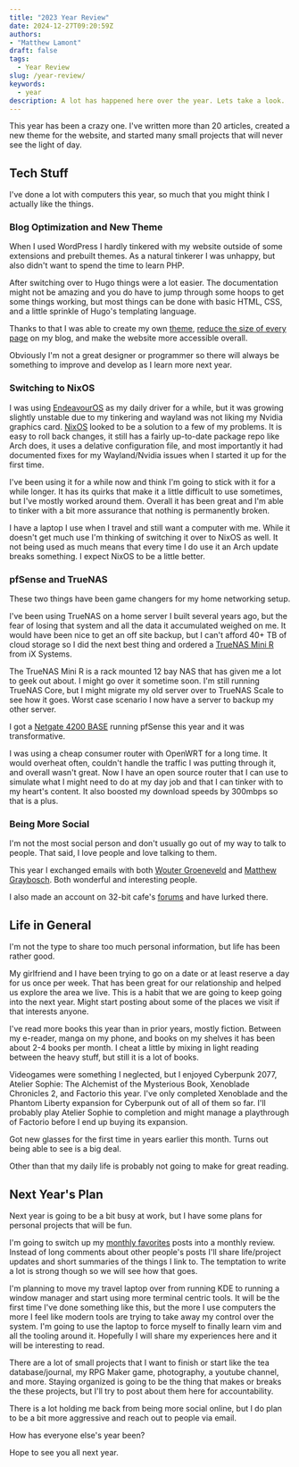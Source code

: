 ```yaml
---
title: "2023 Year Review"
date: 2024-12-27T09:20:59Z
authors: 
- "Matthew Lamont"
draft: false
tags:
  - Year Review
slug: /year-review/
keywords:
  - year
description: A lot has happened here over the year. Lets take a look.
---
```


This year has been a crazy one. I've written more than 20 articles, created a new theme for the website, and started many small projects that will never see the light of day.

## Tech Stuff

I've done a lot with computers this year, so much that you might think I actually like the things. 

### Blog Optimization and New Theme

When I used WordPress I hardly tinkered with my website outside of some extensions and prebuilt themes. As a natural tinkerer I was unhappy, but also didn't want to spend the time to learn PHP.

After switching over to Hugo things were a lot easier. The documentation might not be amazing and you do have to jump through some hoops to get some things working, but most things can be done with basic HTML, CSS, and a little sprinkle of Hugo's templating language.

Thanks to that I was able to create my own [theme](https://techtea.io/notes/2024/07/new-theme/), [reduce the size of every page](https://techtea.io/articles/2024/march-website-update/) on my blog, and make the website more accessible overall. 

Obviously I'm not a great designer or programmer so there will always be something to improve and develop as I learn more next year.

### Switching to NixOS

I was using [EndeavourOS](https://endeavouros.com) as my daily driver for a while, but it was growing slightly unstable due to my tinkering and wayland was not liking my Nvidia graphics card. [NixOS](https://nixos.org) looked to be a solution to a few of my problems. It is easy to roll back changes, it still has a fairly up-to-date package repo like Arch does, it uses a delative configuration file, and most importantly it had documented fixes for my Wayland/Nvidia issues when I started it up for the first time.

I've been using it for a while now and think I'm going to stick with it for a while longer. It has its quirks that make it a little difficult to use sometimes, but I've mostly worked around them. Overall it has been great and I'm able to tinker with a bit more assurance that nothing is permanently broken.

I have a laptop I use when I travel and still want a computer with me. While it doesn't get much use I'm thinking of switching it over to NixOS as well. It not being used as much means that every time I do use it an Arch update breaks something. I expect NixOS to be a little better.

### pfSense and TrueNAS

These two things have been game changers for my home networking setup.

I've been using TrueNAS on a home server I built several years ago, but the fear of losing that system and all the data it accumulated weighed on me. It would have been nice to get an off site backup, but I can't afford 40+ TB of cloud storage so I did the next best thing and ordered a [TrueNAS Mini R](https://www.truenas.com/truenas-mini/) from iX Systems. 

The TrueNAS Mini R is a rack mounted 12 bay NAS that has given me a lot to geek out about. I might go over it sometime soon. I'm still running TrueNAS Core, but I might migrate my old server over to TrueNAS Scale to see how it goes. Worst case scenario I now have a server to backup my other server.

I got a [Netgate 4200 BASE](https://shop.netgate.com/products/netgate-4200-base-pfsense-security-gateway) running pfSense this year and it was transformative. 

I was using a cheap consumer router with OpenWRT for a long time. It would overheat often, couldn't handle the traffic I was putting through it, and overall wasn't great. Now I have an open source router that I can use to simulate what I might need to do at my day job and that I can tinker with to my heart's content. It also boosted my download speeds by 300mbps so that is a plus.

### Being More Social

I'm not the most social person and don't usually go out of my way to talk to people. That said, I love people and love talking to them.

This year I exchanged emails with both [Wouter Groeneveld](https://brainbaking.com) and [Matthew Graybosch](https://starbreaker.org). Both wonderful and interesting people. 

I also made an account on 32-bit cafe's [forums](https://discourse.32bit.cafe) and have lurked there. 

## Life in General

I'm not the type to share too much personal information, but life has been rather good. 

My girlfriend and I have been trying to go on a date or at least reserve a day for us once per week. That has been great for our relationship and helped us explore the area we live. This is a habit that we are going to keep going into the next year. Might start posting about some of the places we visit if that interests anyone.

I've read more books this year than in prior years, mostly fiction. Between my e-reader, manga on my phone, and books on my shelves it has been about 2-4 books per month. I cheat a little by mixing in light reading between the heavy stuff, but still it is a lot of books.

Videogames were something I neglected, but I enjoyed Cyberpunk 2077, Atelier Sophie: The Alchemist of the Mysterious Book, Xenoblade Chronicles 2, and Factorio this year. I've only completed Xenoblade and the Phantom Liberty expansion for Cyberpunk out of all of them so far. I'll probably play Atelier Sophie to completion and might manage a playthrough of Factorio before I end up buying its expansion.

Got new glasses for the first time in years earlier this month. Turns out being able to see is a big deal.

Other than that my daily life is probably not going to make for great reading.

## Next Year's Plan

Next year is going to be a bit busy at work, but I have some plans for personal projects that will be fun.

I'm going to switch up my [monthly favorites](https://techtea.io/tags/monthly-favorites/) posts into a monthly review. Instead of long comments about other people's posts I'll share life/project updates and short summaries of the things I link to. The temptation to write a lot is strong though so we will see how that goes.

I'm planning to move my travel laptop over from running KDE to running a window manager and start using more terminal centric tools. It will be the first time I've done something like this, but the more I use computers the more I feel like modern tools are trying to take away my control over the system. I'm going to use the laptop to force myself to finally learn vim and all the tooling around it. Hopefully I will share my experiences here and it will be interesting to read.

There are a lot of small projects that I want to finish or start like the tea database/journal, my RPG Maker game, photography, a youtube channel, and more. Staying organized is going to be the thing that makes or breaks the these projects, but I'll try to post about them here for accountability.

There is a lot holding me back from being more social online, but I do plan to be a bit more aggressive and reach out to people via email. 

How has everyone else's year been?

Hope to see you all next year.
